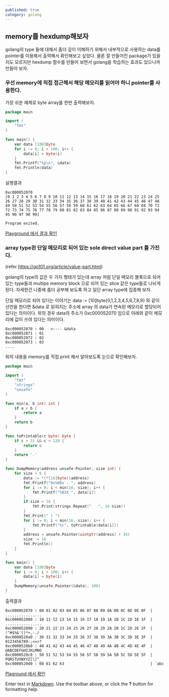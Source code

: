```yaml
---
published: true
category: golang
---
```

## memory를 hexdump해보자

golang의 type 들에 대해서 좀더 깊이 이해하기 위해서 내부적으로 사용하는 data를 pointer를 이용해서 출력해서 확인해보고 싶었다. 물론 잘 만들어진 package가 있을 지도 모르지만 hexdump 함수를 만들어 보면서 golang을 학습하는 효과도 있으니까 만들어 보자.

### 우선 memory에 직접 접근해서 해당 메모리를 읽어야 하니 pointer를 사용한다.
가장 쉬운 예제로 byte array를 한번 출력해보자.

```go
package main

import (
	"fmt"
)

func main() {
	var data [100]byte
	for i := 0; i < 100; i++ {
		data[i] = byte(i)
	}
	fmt.Printf("%p\n", &data)
	fmt.Println(data)
}
```
실행결과
```
0xc000052070
[0 1 2 3 4 5 6 7 8 9 10 11 12 13 14 15 16 17 18 19 20 21 22 23 24 25 26 27 28 29 30 31 32 33 34 35 36 37 38 39 40 41 42 43 44 45 46 47 48 49 50 51 52 53 54 55 56 57 58 59 60 61 62 63 64 65 66 67 68 69 70 71 72 73 74 75 76 77 78 79 80 81 82 83 84 85 86 87 88 89 90 91 92 93 94 95 96 97 98 99]

Program exited.
```
[Playground 에서 결과 확인](https://play.golang.org/p/ihtSODDIExm)

### array type읜 단일 메모리로 되어 있는 sole direct value part 를 가진다.
(refer https://go101.org/article/value-part.html)

golang의 type의 값은 두 가지 형태가 있는데 array 처럼 단일 메모리 블록으로 되어 있는 type들과 multipe memory block 으로 되어 있는 slice 같은 type들로 나뉘게 된다. 자세한건 나중에 좀더 공부해 보도록 하고 일단 array type에 집중해 보자.

단일 메모리로 되어 있다는 이야기는 data := [10]byte{0,1,2,3,4,5,6,7,8,9} 와 같이 선언을 한다면 &data 로 읽혀지는 주소에 array 의 data가 연속된 메모리로 할당되어 있다는 의미이다. 위의 경우 data의 주소가 0xc000052070 임으로 아래와 같이 메모리에 값이 쓰여 있다는 의미이다.
```
0xc000052070 : 00   <---- &data
0xc000052071 : 01
0xc000052072 : 02
0xc000052073 : 03
....
```

위의 내용을 memory를 직접 print 해서 알아보도록 눈으로 확인해보자.

```go
package main

import (
	"fmt"
	"strings"
	"unsafe"
)

func min(a, b int) int {
	if a < b {
		return a
	}
	return b
}

func toPrintable(c byte) byte {
	if c > 31 && c < 128 {
		return c
	}
	return '.'
}

func DumpMemory(address unsafe.Pointer, size int) {
	for size > 0 {
		data := *(*[16]byte)(address)
		fmt.Printf("0x%08x : ", address)
		for i := 0; i < min(16, size); i++ {
			fmt.Printf("%02X ", data[i])
		}
		if size < 16 {
			fmt.Print(strings.Repeat("   ", 16-size))
		}
		fmt.Print(" | ")
		for i := 0; i < min(16, size); i++ {
			fmt.Printf("%c", toPrintable(data[i]))
		}
		address = unsafe.Pointer(uintptr(address) + 16)
		size -= 16
		fmt.Println()
	}
}

func main() {
	var data [100]byte
	for i := 0; i < 100; i++ {
		data[i] = byte(i)
	}
	DumpMemory(unsafe.Pointer(&data), 100)
}

```
출력결과
```
0xc000052070 : 00 01 02 03 04 05 06 07 08 09 0A 0B 0C 0D 0E 0F  | ................
0xc000052080 : 10 11 12 13 14 15 16 17 18 19 1A 1B 1C 1D 1E 1F  | ................
0xc000052090 : 20 21 22 23 24 25 26 27 28 29 2A 2B 2C 2D 2E 2F  |  !"#$%&'()*+,-./
0xc0000520a0 : 30 31 32 33 34 35 36 37 38 39 3A 3B 3C 3D 3E 3F  | 0123456789:;<=>?
0xc0000520b0 : 40 41 42 43 44 45 46 47 48 49 4A 4B 4C 4D 4E 4F  | @ABCDEFGHIJKLMNO
0xc0000520c0 : 50 51 52 53 54 55 56 57 58 59 5A 5B 5C 5D 5E 5F  | PQRSTUVWXYZ[\]^_
0xc0000520d0 : 60 61 62 63                                      | `abc
```
[Plaground 에서 확인](https://play.golang.org/p/ukhQKxfM9Jx)


Enter text in [Markdown](http://daringfireball.net/projects/markdown/). Use the toolbar above, or click the **?** button for formatting help.

